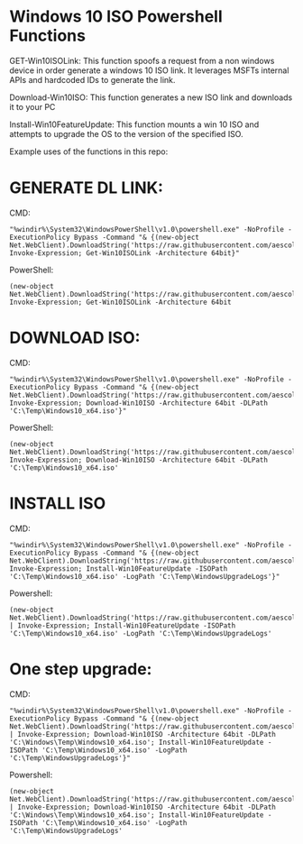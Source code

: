 # Windows 10 ISO Powershell Functions

GET-Win10ISOLink:
This function spoofs a request from a non windows device in order generate a windows 10 ISO link. It leverages MSFTs internal APIs and hardcoded IDs to generate the link.

Download-Win10ISO:
This function generates a new ISO link and downloads it to your PC

Install-Win10FeatureUpdate:
This function mounts a win 10 ISO and attempts to upgrade the OS to the version of the specified ISO. 

Example uses of the functions in this repo:


# GENERATE DL LINK:
CMD:
```
"%windir%\System32\WindowsPowerShell\v1.0\powershell.exe" -NoProfile -ExecutionPolicy Bypass -Command "& {(new-object Net.WebClient).DownloadString('https://raw.githubusercontent.com/aescolastico/windows_10_iso_dl/master/winiso_dl.ps1')| Invoke-Expression; Get-Win10ISOLink -Architecture 64bit}"
```
PowerShell:
```
(new-object Net.WebClient).DownloadString('https://raw.githubusercontent.com/aescolastico/windows_10_iso_dl/master/winiso_dl.ps1')| Invoke-Expression; Get-Win10ISOLink -Architecture 64bit
```
# DOWNLOAD ISO:
CMD:
```
"%windir%\System32\WindowsPowerShell\v1.0\powershell.exe" -NoProfile -ExecutionPolicy Bypass -Command "& {(new-object Net.WebClient).DownloadString('https://raw.githubusercontent.com/aescolastico/windows_10_iso_dl/master/winiso_dl.ps1')| Invoke-Expression; Download-Win10ISO -Architecture 64bit -DLPath 'C:\Temp\Windows10_x64.iso'}"
```
PowerShell:
```
(new-object Net.WebClient).DownloadString('https://raw.githubusercontent.com/aescolastico/windows_10_iso_dl/master/winiso_dl.ps1')| Invoke-Expression; Download-Win10ISO -Architecture 64bit -DLPath 'C:\Temp\Windows10_x64.iso'
```
# INSTALL ISO
CMD:
```
"%windir%\System32\WindowsPowerShell\v1.0\powershell.exe" -NoProfile -ExecutionPolicy Bypass -Command "& {(new-object Net.WebClient).DownloadString('https://raw.githubusercontent.com/aescolastico/windows_10_iso_dl/master/winiso_dl.ps1')| Invoke-Expression; Install-Win10FeatureUpdate -ISOPath 'C:\Temp\Windows10_x64.iso' -LogPath 'C:\Temp\WindowsUpgradeLogs'}"
```
Powershell:
```
(new-object Net.WebClient).DownloadString('https://raw.githubusercontent.com/aescolastico/windows_10_iso_dl/master/winiso_dl.ps1') | Invoke-Expression; Install-Win10FeatureUpdate -ISOPath 'C:\Temp\Windows10_x64.iso' -LogPath 'C:\Temp\WindowsUpgradeLogs'
```
# One step upgrade:
CMD:
```
"%windir%\System32\WindowsPowerShell\v1.0\powershell.exe" -NoProfile -ExecutionPolicy Bypass -Command "& {(new-object Net.WebClient).DownloadString('https://raw.githubusercontent.com/aescolastico/windows_10_iso_dl/master/winiso_dl.ps1') | Invoke-Expression; Download-Win10ISO -Architecture 64bit -DLPath 'C:\Windows\Temp\Windows10_x64.iso'; Install-Win10FeatureUpdate -ISOPath 'C:\Temp\Windows10_x64.iso' -LogPath 'C:\Temp\WindowsUpgradeLogs'}"
```
Powershell:
```
(new-object Net.WebClient).DownloadString('https://raw.githubusercontent.com/aescolastico/windows_10_iso_dl/master/winiso_dl.ps1') | Invoke-Expression; Download-Win10ISO -Architecture 64bit -DLPath 'C:\Windows\Temp\Windows10_x64.iso'; Install-Win10FeatureUpdate -ISOPath 'C:\Temp\Windows10_x64.iso' -LogPath 'C:\Temp\WindowsUpgradeLogs'
```
